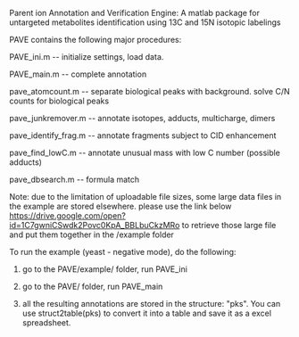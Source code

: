 Parent ion Annotation and Verification Engine: A matlab package for untargeted metabolites identification using 13C and 15N isotopic labelings

PAVE contains the following major procedures:

PAVE_ini.m -- initialize settings, load data.

PAVE_main.m -- complete annotation

  pave_atomcount.m -- separate biological peaks with background. solve C/N counts for biological peaks  
  
  pave_junkremover.m -- annotate isotopes, adducts, multicharge, dimers
  
  pave_identify_frag.m -- annotate fragments subject to CID enhancement
  
  pave_find_lowC.m -- annotate unusual mass with low C number (possible adducts)
  
  pave_dbsearch.m -- formula match
  

Note: due to the limitation of uploadable file sizes, some large data files in the example are stored elsewhere. please use the link below https://drive.google.com/open?id=1C7gwniCSwdk2Povc0KpA_BBLbuCkzMRo to retrieve those large file and put them together in the /example folder

To run the example (yeast - negative mode), do the following:

1. go to the PAVE/example/ folder, run PAVE_ini

2. go to the PAVE/ folder, run PAVE_main

3. all the resulting annotations are stored in the structure: "pks". You can use struct2table(pks) to convert it into a table and save it as a excel spreadsheet.


